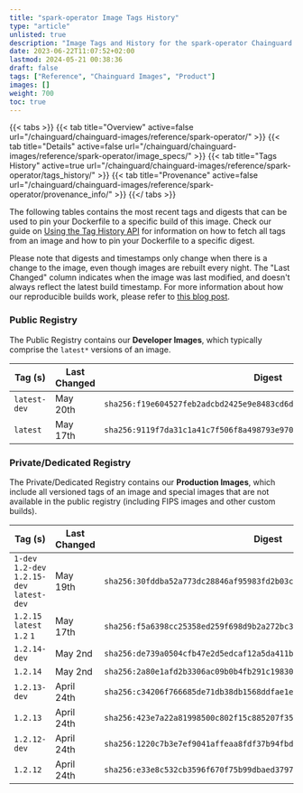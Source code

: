 ```yaml
---
title: "spark-operator Image Tags History"
type: "article"
unlisted: true
description: "Image Tags and History for the spark-operator Chainguard Image"
date: 2023-06-22T11:07:52+02:00
lastmod: 2024-05-21 00:38:36
draft: false
tags: ["Reference", "Chainguard Images", "Product"]
images: []
weight: 700
toc: true
---
```


{{< tabs >}}
{{< tab title="Overview" active=false url="/chainguard/chainguard-images/reference/spark-operator/" >}}
{{< tab title="Details" active=false url="/chainguard/chainguard-images/reference/spark-operator/image_specs/" >}}
{{< tab title="Tags History" active=true url="/chainguard/chainguard-images/reference/spark-operator/tags_history/" >}}
{{< tab title="Provenance" active=false url="/chainguard/chainguard-images/reference/spark-operator/provenance_info/" >}}
{{</ tabs >}}

The following tables contains the most recent tags and digests that can be used to pin your Dockerfile to a specific build of this image. Check our guide on [Using the Tag History API](/chainguard/chainguard-images/using-the-tag-history-api/) for information on how to fetch all tags from an image and how to pin your Dockerfile to a specific digest.

Please note that digests and timestamps only change when there is a change to the image, even though images are rebuilt every night. The "Last Changed" column indicates when the image was last modified, and doesn't always reflect the latest build timestamp. For more information about how our reproducible builds work, please refer to [this blog post](https://www.chainguard.dev/unchained/reproducing-chainguards-reproducible-image-builds).

### Public Registry
The Public Registry contains our **Developer Images**, which typically comprise the `latest*` versions of an image.

| Tag (s)       | Last Changed | Digest                                                                    |
|---------------|--------------|---------------------------------------------------------------------------|
|  `latest-dev` | May 20th     | `sha256:f19e604527feb2adcbd2425e9e8483cd6d3cfae247d4d524b1cd4c7430a981ab` |
|  `latest`     | May 17th     | `sha256:9119f7da31c1a41c7f506f8a498793e9709892eab743321f072fa01960c04e84` |


### Private/Dedicated Registry
The Private/Dedicated Registry contains our **Production Images**, which include all versioned tags of an image and special images that are not available in the public registry (including FIPS images and other custom builds).

| Tag (s)                                      | Last Changed | Digest                                                                    |
|----------------------------------------------|--------------|---------------------------------------------------------------------------|
|  `1-dev` `1.2-dev` `1.2.15-dev` `latest-dev` | May 19th     | `sha256:30fddba52a773dc28846af95983fd2b03c640735854fa78a3bba14adc1fad375` |
|  `1.2.15` `latest` `1.2` `1`                 | May 17th     | `sha256:f5a6398cc25358ed259f698d9b2a272bc3f084623b3112269c88fcf078f00d18` |
|  `1.2.14-dev`                                | May 2nd      | `sha256:de739a0504cfb47e2d5edcaf12a5da411b61f0b26a45bfcfe94c8b05b1dec387` |
|  `1.2.14`                                    | May 2nd      | `sha256:2a80e1afd2b3306ac09b0b4fb291c19830de6cc04afb616551cbec428ed054cd` |
|  `1.2.13-dev`                                | April 24th   | `sha256:c34206f766685de71db38db1568ddfae1e500df1c4866b2f8485a41d3ebdc4d7` |
|  `1.2.13`                                    | April 24th   | `sha256:423e7a22a81998500c802f15c885207f3525c16006e4f1f702ba3b72abb04ad8` |
|  `1.2.12-dev`                                | April 24th   | `sha256:1220c7b3e7ef9041affeaa8fdf37b94fbd0155da113e15fe62753304c99b45ca` |
|  `1.2.12`                                    | April 24th   | `sha256:e33e8c532cb3596f670f75b99dbaed379750e883c80294ec00131423c99a38fb` |

